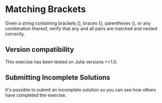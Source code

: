 # Matching Brackets

Given a string containing brackets [], braces {}, parentheses (), or any combination thereof, verify that any and all pairs are matched and nested correctly.

## Version compatibility
This exercise has been tested on Julia versions >=1.0.

## Submitting Incomplete Solutions
It's possible to submit an incomplete solution so you can see how others have completed the exercise.



